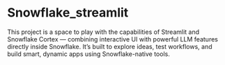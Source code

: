 # Snowflake_streamlit
This project is a space to play with the capabilities of Streamlit and Snowflake Cortex — combining interactive UI with powerful LLM features directly inside Snowflake. It’s built to explore ideas, test workflows, and build smart, dynamic apps using Snowflake-native tools.
